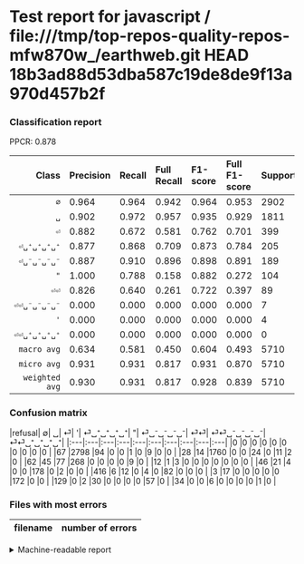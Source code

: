 # Test report for javascript / file:///tmp/top-repos-quality-repos-mfw870w_/earthweb.git HEAD 18b3ad88d53dba587c19de8de9f13a970d457b2f

### Classification report

PPCR: 0.878

| Class | Precision | Recall | Full Recall | F1-score | Full F1-score | Support | Full Support | PPCR |
|------:|:----------|:-------|:------------|:---------|:---------|:--------|:-------------|:-----|
| `∅` | 0.964| 0.964| 0.942| 0.964| 0.953| 2902| 2969| 0.977 |
| `␣` | 0.902| 0.972| 0.957| 0.935| 0.929| 1811| 1839| 0.985 |
| `⏎` | 0.882| 0.672| 0.581| 0.762| 0.701| 399| 461| 0.866 |
| `⏎␣⁺␣⁺␣⁺␣⁺` | 0.877| 0.868| 0.709| 0.873| 0.784| 205| 251| 0.817 |
| `⏎␣⁻␣⁻␣⁻␣⁻` | 0.887| 0.910| 0.896| 0.898| 0.891| 189| 192| 0.984 |
| `"` | 1.000| 0.788| 0.158| 0.882| 0.272| 104| 520| 0.200 |
| `⏎⏎` | 0.826| 0.640| 0.261| 0.722| 0.397| 89| 218| 0.408 |
| `⏎⏎␣⁻␣⁻␣⁻␣⁻` | 0.000| 0.000| 0.000| 0.000| 0.000| 7| 41| 0.171 |
| `'` | 0.000| 0.000| 0.000| 0.000| 0.000| 4| 16| 0.250 |
| `⏎⏎␣⁺␣⁺␣⁺␣⁺` | 0.000| 0.000| 0.000| 0.000| 0.000| 0| 0| 0.000 |
| `macro avg` | 0.634| 0.581| 0.450| 0.604| 0.493| 5710| 6507| 0.878 |
| `micro avg` | 0.931| 0.931| 0.817| 0.931| 0.870| 5710| 6507| 0.878 |
| `weighted avg` | 0.930| 0.931| 0.817| 0.928| 0.839| 5710| 6507| 0.878 |

### Confusion matrix

|refusal|  ∅| ␣| ⏎| '| ⏎␣⁺␣⁺␣⁺␣⁺| "| ⏎␣⁻␣⁻␣⁻␣⁻| ⏎⏎| ⏎⏎␣⁻␣⁻␣⁻␣⁻| ⏎⏎␣⁺␣⁺␣⁺␣⁺| 
|:---|:---|:---|:---|:---|:---|:---|:---|:---|:---|
|0 |0 |0 |0 |0 |0 |0 |0 |0 |0 |
|67 |2798 |94 |0 |0 |1 |0 |9 |0 |0 |
|28 |14 |1760 |0 |0 |24 |0 |11 |2 |0 |
|62 |45 |77 |268 |0 |0 |0 |0 |9 |0 |
|12 |1 |3 |0 |0 |0 |0 |0 |0 |0 |
|46 |21 |4 |0 |0 |178 |0 |2 |0 |0 |
|416 |6 |12 |0 |4 |0 |82 |0 |0 |0 |
|3 |17 |0 |0 |0 |0 |0 |172 |0 |0 |
|129 |0 |2 |30 |0 |0 |0 |0 |57 |0 |
|34 |0 |0 |6 |0 |0 |0 |0 |1 |0 |

### Files with most errors

| filename | number of errors|
|:----:|:-----|

<details>
    <summary>Machine-readable report</summary>
```json
{
  "cl_report": {"\"": {"f1-score": 0.8817204301075269, "precision": 1.0, "recall": 0.7884615384615384, "support": 104}, "\u0027": {"f1-score": 0.0, "precision": 0.0, "recall": 0.0, "support": 4}, "macro avg": {"f1-score": 0.6035993928389504, "precision": 0.6336913123387904, "recall": 0.5814937177203537, "support": 5710}, "micro avg": {"f1-score": 0.9308231173380035, "precision": 0.9308231173380035, "recall": 0.9308231173380035, "support": 5710}, "weighted avg": {"f1-score": 0.9283380151704679, "precision": 0.9295028540245202, "recall": 0.9308231173380035, "support": 5710}, "\u2205": {"f1-score": 0.9641626464507237, "precision": 0.9641626464507237, "recall": 0.9641626464507237, "support": 2902}, "\u23ce": {"f1-score": 0.7624466571834992, "precision": 0.881578947368421, "recall": 0.6716791979949874, "support": 399}, "\u23ce\u23ce": {"f1-score": 0.7215189873417721, "precision": 0.8260869565217391, "recall": 0.6404494382022472, "support": 89}, "\u23ce\u23ce\u2423\u207a\u2423\u207a\u2423\u207a\u2423\u207a": {"f1-score": 0.0, "precision": 0.0, "recall": 0.0, "support": 0}, "\u23ce\u23ce\u2423\u207b\u2423\u207b\u2423\u207b\u2423\u207b": {"f1-score": 0.0, "precision": 0.0, "recall": 0.0, "support": 7}, "\u23ce\u2423\u207a\u2423\u207a\u2423\u207a\u2423\u207a": {"f1-score": 0.8725490196078433, "precision": 0.8768472906403941, "recall": 0.8682926829268293, "support": 205}, "\u23ce\u2423\u207b\u2423\u207b\u2423\u207b\u2423\u207b": {"f1-score": 0.8981723237597911, "precision": 0.8865979381443299, "recall": 0.91005291005291, "support": 189}, "\u2423": {"f1-score": 0.9354238639383471, "precision": 0.9016393442622951, "recall": 0.9718387631143015, "support": 1811}},
  "cl_report_full": {"\"": {"f1-score": 0.2724252491694352, "precision": 1.0, "recall": 0.1576923076923077, "support": 520}, "\u0027": {"f1-score": 0.0, "precision": 0.0, "recall": 0.0, "support": 16}, "macro avg": {"f1-score": 0.4927298568245761, "precision": 0.6336913123387904, "recall": 0.4504948500633283, "support": 6507}, "micro avg": {"f1-score": 0.8700990423180814, "precision": 0.9308231173380035, "recall": 0.8168126632856924, "support": 6507}, "weighted avg": {"f1-score": 0.8385819451784475, "precision": 0.9247770058004594, "recall": 0.8168126632856924, "support": 6507}, "\u2205": {"f1-score": 0.9531595980241868, "precision": 0.9641626464507237, "recall": 0.9424048501178848, "support": 2969}, "\u23ce": {"f1-score": 0.7006535947712418, "precision": 0.881578947368421, "recall": 0.5813449023861171, "support": 461}, "\u23ce\u23ce": {"f1-score": 0.397212543554007, "precision": 0.8260869565217391, "recall": 0.26146788990825687, "support": 218}, "\u23ce\u23ce\u2423\u207a\u2423\u207a\u2423\u207a\u2423\u207a": {"f1-score": 0.0, "precision": 0.0, "recall": 0.0, "support": 0}, "\u23ce\u23ce\u2423\u207b\u2423\u207b\u2423\u207b\u2423\u207b": {"f1-score": 0.0, "precision": 0.0, "recall": 0.0, "support": 41}, "\u23ce\u2423\u207a\u2423\u207a\u2423\u207a\u2423\u207a": {"f1-score": 0.7841409691629957, "precision": 0.8768472906403941, "recall": 0.7091633466135459, "support": 251}, "\u23ce\u2423\u207b\u2423\u207b\u2423\u207b\u2423\u207b": {"f1-score": 0.8911917098445595, "precision": 0.8865979381443299, "recall": 0.8958333333333334, "support": 192}, "\u2423": {"f1-score": 0.9285149037193353, "precision": 0.9016393442622951, "recall": 0.957041870581838, "support": 1839}},
  "ppcr": 0.8775165206700476
}
```
</details>
